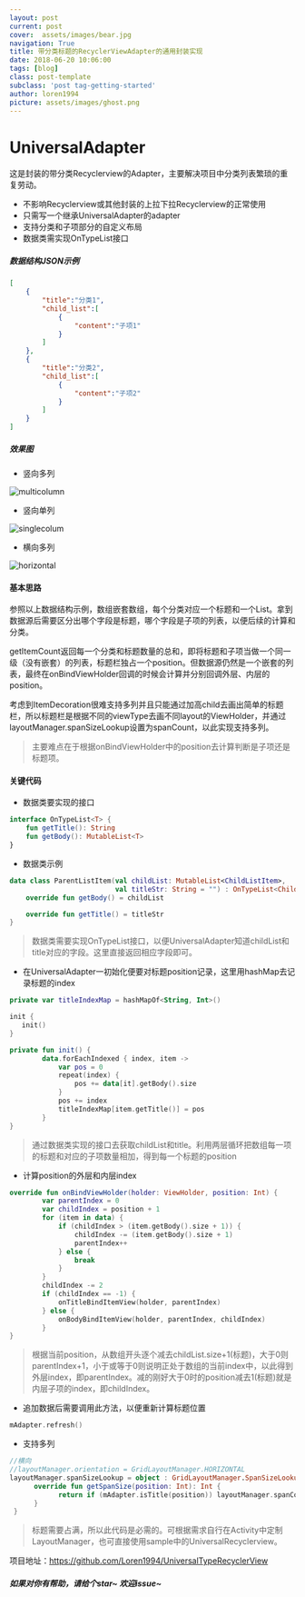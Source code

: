 ```yaml
---
layout: post
current: post
cover:  assets/images/bear.jpg
navigation: True
title: 带分类标题的RecyclerViewAdapter的通用封装实现
date: 2018-06-20 10:06:00
tags: [blog]
class: post-template
subclass: 'post tag-getting-started'
author: loren1994
picture: assets/images/ghost.png
---
```


# UniversalAdapter
这是封装的带分类Recyclerview的Adapter，主要解决项目中分类列表繁琐的重复劳动。
<!-- more -->

* 不影响Recyclerview或其他封装的上拉下拉Recyclerview的正常使用
* 只需写一个继承UniversalAdapter的adapter
* 支持分类和子项部分的自定义布局
* 数据类需实现OnTypeList接口

#####  数据结构JSON示例

~~~~json
[
    {
        "title":"分类1",
        "child_list":[
            {
                "content":"子项1"
            }
        ]
    },
    {
        "title":"分类2",
        "child_list":[
            {
                "content":"子项2"
            }
        ]
    }
]
~~~~



##### 效果图

* 竖向多列

![multicolumn](assets/images/multicolumn.jpg)

* 竖向单列

![singlecolum](assets/images/singlecolum.jpg)

* 横向多列

![horizontal](assets/images/horizontal.jpg)

#### 基本思路 

参照以上数据结构示例，数组嵌套数组，每个分类对应一个标题和一个List。拿到数据源后需要区分出哪个字段是标题，哪个字段是子项的列表，以便后续的计算和分类。

getItemCount返回每一个分类和标题数量的总和，即将标题和子项当做一个同一级（没有嵌套）的列表，标题栏独占一个position。但数据源仍然是一个嵌套的列表，最终在onBindViewHolder回调的时候会计算并分别回调外层、内层的position。

考虑到ItemDecoration很难支持多列并且只能通过加高child去画出简单的标题栏，所以标题栏是根据不同的viewType去画不同layout的ViewHolder，并通过layoutManager.spanSizeLookup设置为spanCount，以此实现支持多列。

> 主要难点在于根据onBindViewHolder中的position去计算判断是子项还是标题项。

#### 关键代码

* 数据类要实现的接口

~~~~kotlin
interface OnTypeList<T> {
    fun getTitle(): String
    fun getBody(): MutableList<T>
}
~~~~

* 数据类示例

~~~~kotlin
data class ParentListItem(val childList: MutableList<ChildListItem>,
                          val titleStr: String = "") : OnTypeList<ChildListItem> {
    override fun getBody() = childList

    override fun getTitle() = titleStr
}
~~~~

> 数据类需要实现OnTypeList接口，以便UniversalAdapter知道childList和title对应的字段。这里直接返回相应字段即可。

* 在UniversalAdapter一初始化便要对标题position记录，这里用hashMap去记录标题的index

~~~~kotlin
private var titleIndexMap = hashMapOf<String, Int>()

init {
   init()
}

private fun init() {
        data.forEachIndexed { index, item ->
            var pos = 0
            repeat(index) {
                pos += data[it].getBody().size
            }
            pos += index
            titleIndexMap[item.getTitle()] = pos
        }
}
~~~~

> 通过数据类实现的接口去获取childList和title。利用两层循环把数组每一项的标题和对应的子项数量相加，得到每一个标题的position

* 计算position的外层和内层index

~~~~kotlin
override fun onBindViewHolder(holder: ViewHolder, position: Int) {
        var parentIndex = 0
        var childIndex = position + 1
        for (item in data) {
            if (childIndex > (item.getBody().size + 1)) {
                childIndex -= (item.getBody().size + 1)
                parentIndex++
            } else {
                break
            }
        }
        childIndex -= 2
        if (childIndex == -1) {
            onTitleBindItemView(holder, parentIndex)
        } else {
            onBodyBindItemView(holder, parentIndex, childIndex)
        }
}
~~~~

> 根据当前position，从数组开头逐个减去childList.size+1(标题)，大于0则parentIndex+1，小于或等于0则说明正处于数组的当前index中，以此得到外层index，即parentIndex。减的刚好大于0时的position减去1(标题)就是内层子项的index，即childIndex。

* 追加数据后需要调用此方法，以便重新计算标题位置

~~~~kotlin
mAdapter.refresh()
~~~~

* 支持多列

~~~~kotlin
//横向
//layoutManager.orientation = GridLayoutManager.HORIZONTAL
layoutManager.spanSizeLookup = object : GridLayoutManager.SpanSizeLookup() {
      override fun getSpanSize(position: Int): Int {
            return if (mAdapter.isTitle(position)) layoutManager.spanCount else 1
      }
 }
~~~~

> 标题需要占满，所以此代码是必需的。可根据需求自行在Activity中定制LayoutManager，也可直接使用sample中的UniversalRecyclerview。



项目地址：https://github.com/Loren1994/UniversalTypeRecyclerView

##### 如果对你有帮助，请给个star~ 欢迎issue~